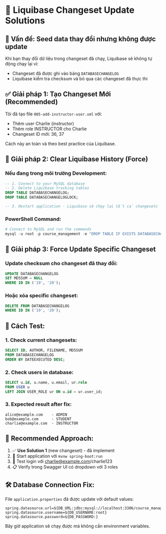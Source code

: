# 🔄 Liquibase Changeset Update Solutions

## 🚨 **Vấn đề:** Seed data thay đổi nhưng không được update

Khi bạn thay đổi dữ liệu trong changeset đã chạy, Liquibase sẽ không tự động chạy lại vì:

- Changeset đã được ghi vào bảng `DATABASECHANGELOG`
- Liquibase kiểm tra checksum và bỏ qua các changeset đã thực thi

## ✅ **Giải pháp 1: Tạo Changeset Mới (Recommended)**

Tôi đã tạo file `005-add-instructor-user.xml` với:

- Thêm user Charlie (instructor)
- Thêm role INSTRUCTOR cho Charlie
- Changeset ID mới: 36, 37

Cách này an toàn và theo best practice của Liquibase.

## 🔧 **Giải pháp 2: Clear Liquibase History (Force)**

### Nếu đang trong môi trường Development:

```sql
-- 1. Connect to your MySQL database
-- 2. Delete Liquibase tracking tables
DROP TABLE DATABASECHANGELOG;
DROP TABLE DATABASECHANGELOGLOCK;

-- 3. Restart application - Liquibase sẽ chạy lại tất cả changesets
```

### PowerShell Command:

```powershell
# Connect to MySQL and run the commands
mysql -u root -p course_management -e "DROP TABLE IF EXISTS DATABASECHANGELOG; DROP TABLE IF EXISTS DATABASECHANGELOGLOCK;"
```

## 🎯 **Giải pháp 3: Force Update Specific Changeset**

### Update checksum cho changeset đã thay đổi:

```sql
UPDATE DATABASECHANGELOG
SET MD5SUM = NULL
WHERE ID IN ('19', '20');
```

### Hoặc xóa specific changeset:

```sql
DELETE FROM DATABASECHANGELOG
WHERE ID IN ('19', '20');
```

## 🚀 **Cách Test:**

### 1. Check current changesets:

```sql
SELECT ID, AUTHOR, FILENAME, MD5SUM
FROM DATABASECHANGELOG
ORDER BY DATEEXECUTED DESC;
```

### 2. Check users in database:

```sql
SELECT u.id, u.name, u.email, ur.role
FROM USER u
LEFT JOIN USER_ROLE ur ON u.id = ur.user_id;
```

### 3. Expected result after fix:

```
alice@example.com    - ADMIN
bob@example.com      - STUDENT
charlie@example.com  - INSTRUCTOR
```

## 🎯 **Recommended Approach:**

1. ✅ **Use Solution 1** (new changeset) - đã implement
2. 🔄 Start application với `mvnw spring-boot:run`
3. 🧪 Test login với charlie@example.com/charlie123
4. 📋 Verify trong Swagger UI có dropdown với 3 roles

## 🛠️ **Database Connection Fix:**

File `application.properties` đã được update với default values:

```properties
spring.datasource.url=${DB_URL:jdbc:mysql://localhost:3306/course_management}
spring.datasource.username=${DB_USERNAME:root}
spring.datasource.password=${DB_PASSWORD:}
```

Bây giờ application sẽ chạy được mà không cần environment variables.
